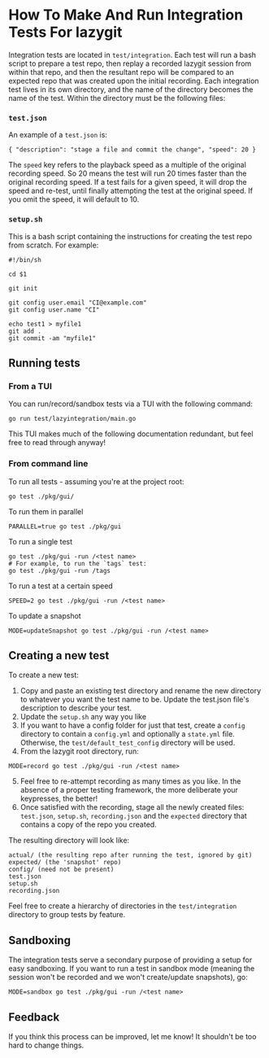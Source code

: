 # How To Make And Run Integration Tests For lazygit

Integration tests are located in `test/integration`. Each test will run a bash script to prepare a test repo, then replay a recorded lazygit session from within that repo, and then the resultant repo will be compared to an expected repo that was created upon the initial recording. Each integration test lives in its own directory, and the name of the directory becomes the name of the test. Within the directory must be the following files:

### `test.json`

An example of a `test.json` is:

```
{ "description": "stage a file and commit the change", "speed": 20 }
```

The `speed` key refers to the playback speed as a multiple of the original recording speed. So 20 means the test will run 20 times faster than the original recording speed. If a test fails for a given speed, it will drop the speed and re-test, until finally attempting the test at the original speed. If you omit the speed, it will default to 10.

### `setup.sh`

This is a bash script containing the instructions for creating the test repo from scratch. For example:

```
#!/bin/sh

cd $1

git init

git config user.email "CI@example.com"
git config user.name "CI"

echo test1 > myfile1
git add .
git commit -am "myfile1"
```

## Running tests

### From a TUI

You can run/record/sandbox tests via a TUI with the following command:

```
go run test/lazyintegration/main.go
```

This TUI makes much of the following documentation redundant, but feel free to read through anyway!

### From command line

To run all tests - assuming you're at the project root:

```
go test ./pkg/gui/
```

To run them in parallel

```
PARALLEL=true go test ./pkg/gui
```

To run a single test

```
go test ./pkg/gui -run /<test name>
# For example, to run the `tags` test:
go test ./pkg/gui -run /tags
```

To run a test at a certain speed

```
SPEED=2 go test ./pkg/gui -run /<test name>
```

To update a snapshot

```
MODE=updateSnapshot go test ./pkg/gui -run /<test name>
```

## Creating a new test

To create a new test:

1. Copy and paste an existing test directory and rename the new directory to whatever you want the test name to be. Update the test.json file's description to describe your test.
2. Update the `setup.sh` any way you like
3. If you want to have a config folder for just that test, create a `config` directory to contain a `config.yml` and optionally a `state.yml` file. Otherwise, the `test/default_test_config` directory will be used.
4. From the lazygit root directory, run:

```
MODE=record go test ./pkg/gui -run /<test name>
```

5. Feel free to re-attempt recording as many times as you like. In the absence of a proper testing framework, the more deliberate your keypresses, the better!
6. Once satisfied with the recording, stage all the newly created files: `test.json`, `setup.sh`, `recording.json` and the `expected` directory that contains a copy of the repo you created.

The resulting directory will look like:

```
actual/ (the resulting repo after running the test, ignored by git)
expected/ (the 'snapshot' repo)
config/ (need not be present)
test.json
setup.sh
recording.json
```

Feel free to create a hierarchy of directories in the `test/integration` directory to group tests by feature.

## Sandboxing

The integration tests serve a secondary purpose of providing a setup for easy sandboxing. If you want to run a test in sandbox mode (meaning the session won't be recorded and we won't create/update snapshots), go:

```
MODE=sandbox go test ./pkg/gui -run /<test name>
```

## Feedback

If you think this process can be improved, let me know! It shouldn't be too hard to change things.
